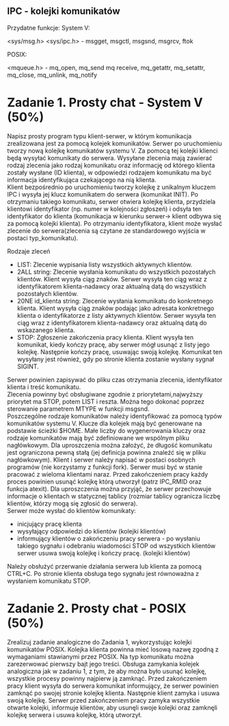 ## IPC - kolejki komunikatów
Przydatne funkcje:
System V:

<sys/msg.h> <sys/ipc.h> - msgget,
msgctl,
msgsnd,
msgrcv,
ftok

POSIX:

<mqueue.h> - mq_open,
mq_send
mq receive,
mq_getattr,
mq_setattr,
mq_close,
mq_unlink,
mq_notify

# Zadanie 1. Prosty chat - System V (50%)
Napisz prosty program typu klient-serwer, w którym komunikacja zrealizowana jest za pomocą kolejek komunikatów.
Serwer po uruchomieniu tworzy nową kolejkę komunikatów systemu V. Za pomocą tej kolejki klienci będą wysyłać komunikaty do serwera. Wysyłane zlecenia mają
zawierać rodzaj zlecenia jako rodzaj komunikatu oraz informację od którego klienta zostały wysłane (ID klienta), w odpowiedzi rodzajem komunikatu ma być informacja
identyfikująca czekającego na nią klienta.\
Klient bezpośrednio po uruchomieniu tworzy kolejkę z unikalnym kluczem IPC i wysyła jej klucz komunikatem do serwera (komunikat INIT). Po otrzymaniu takiego
komunikatu, serwer otwiera kolejkę klienta, przydziela klientowi identyfikator (np. numer w kolejności zgłoszeń) i odsyła ten identyfikator do klienta (komunikacja w
kierunku serwer-> klient odbywa się za pomocą kolejki klienta). Po otrzymaniu identyfikatora, klient może wysłać zlecenie do serwera(zlecenia są czytane ze
standardowego wyjścia w postaci typ_komunikatu).

Rodzaje zleceń
- LIST:
Zlecenie wypisania listy wszystkich aktywnych klientów.
- 2ALL string:
Zlecenie wysłania komunikatu do wszystkich pozostałych klientów. Klient wysyła ciąg znaków. Serwer wysyła ten ciąg wraz z identyfikatorem klienta-nadawcy oraz
aktualną datą do wszystkich pozostałych klientów.
- 20NE id_klienta string:
Zlecenie wysłania komunikatu do konkretnego klienta. Klient wysyła ciąg znaków podając jako adresata konkretnego klienta o identyfikatorze z listy aktywnych
klientów. Serwer wysyła ten ciąg wraz z identyfikatorem klienta-nadawcy oraz aktualną datą do wskazanego klienta.
- STOP:
Zgłoszenie zakończenia pracy klienta. Klient wysyła ten komunikat, kiedy kończy pracę, aby serwer mógł usunąć z listy jego kolejkę. Następnie kończy pracę, usuwając
swoją kolejkę. Komunikat ten wysyłany jest również, gdy po stronie klienta zostanie wysłany sygnał SIGINT.

Serwer powinien zapisywać do pliku czas otrzymania zlecenia, identyfikator klienta i treść komunikatu.\
Zlecenia powinny być obsługiwane zgodnie z priorytetami,najwyższy priorytet ma STOP, potem LIST i reszta. Można tego dokonać poprzez sterowanie parametrem
MTYPE w funkcji msgsnd.\
Poszczególne rodzaje komunikatów należy identyfikować za pomocą typów komunikatów systemu V. Klucze dla kolejek mają być generowane na podstawie ścieżki $HOME.
Małe liczby do wygenerowania kluczy oraz rodzaje komunikatów mają być zdefiniowane we wspólnym pliku nagłówkowym. Dla uproszczenia można założyć, że długość
komunikatu jest ograniczona pewną stałą (jej definicja powinna znaleźć się w pliku nagłówkowym).
Klient i serwer należy napisać w postaci osobnych programów (nie korzystamy z funkcji fork). Serwer musi być w stanie pracować z wieloma klientami naraz. Przed
zakończeniem pracy każdy proces powinien usunąć kolejkę którą utworzył (patrz IPC_RMID oraz funkcja atexit). Dla uproszczenia można przyjąć, że serwer przechowuje
informacje o klientach w statycznej tablicy (rozmiar tablicy ogranicza liczbę klientów, którzy mogą się zgłosić do serwera).\
Serwer może wysłać do klientów komunikaty:
- inicjujący pracę klienta
- wysyłający odpowiedzi do klientów (kolejki klientów)
- informujący klientów o zakończeniu pracy serwera - po wysłaniu takiego sygnału i odebraniu wiadomości STOP od wszystkich klientów serwer usuwa swoją kolejkę i
kończy pracę. (kolejki klientów)

Należy obsłużyć przerwanie działania serwera lub klienta za pomocą CTRL+C. Po stronie klienta obsługa tego sygnału jest równoważna z wysłaniem komunikatu STOP.

# Zadanie 2. Prosty chat - POSIX (50%)
Zrealizuj zadanie analogiczne do Zadania 1, wykorzystując kolejki komunikatów POSIX. Kolejka klienta powinna mieć losową nazwę zgodną z wymaganiami stawianymi
przez POSIX. Na typ komunikatu można zarezerwować pierwszy bajt jego treści. Obsługa zamykania kolejek analogiczna jak w zadaniu 1, z tym, że aby można było
usunąć kolejkę, wszystkie procesy powinny najpierw ją zamknąć. Przed zakończeniem pracy klient wysyła do serwera komunikat informujący, że serwer powinien zamknąć
po swojej stronie kolejkę klienta. Następnie klient zamyka i usuwa swoją kolejkę. Serwer przed zakończeniem pracy zamyka wszystkie otwarte kolejki, informuje klientów,
aby usunęli swoje kolejki oraz zamknęli kolejkę serwera i usuwa kolejkę, którą utworzył.